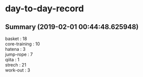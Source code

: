# day-to-day-record  
## Summary  (2019-02-01 00:44:48.625948)  
basket : 18  
core-training : 10  
hatena : 3  
jump-rope : 7  
qiita : 1  
strech : 21  
work-out : 3  
